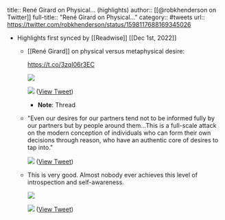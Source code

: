 title:: René Girard on Physical... (highlights)
author:: [[@robkhenderson on Twitter]]
full-title:: "René Girard on Physical..."
category:: #tweets
url:: https://twitter.com/robkhenderson/status/1598117688169345026

- Highlights first synced by [[Readwise]] [[Dec 1st, 2022]]
	- [[René Girard]] on physical versus metaphysical desire:
	  
	  https://t.co/3zqI06r3EC 
	  
	  ![](https://pbs.twimg.com/media/Fi2nfJLXgAQqtDw.jpg) 
	  
	  ![](https://pbs.twimg.com/media/Fi2nfJNWYAYLmKW.jpg) ([View Tweet](https://twitter.com/robkhenderson/status/1598117688169345026))
		- **Note**: Thread
	- "Even our desires for our partners tend not to be informed fully by our partners but by people around them...This is a full-scale attack on the modern conception of individuals who can form their own decisions through reason, who have an authentic core of desires to tap into." 
	  
	  ![](https://pbs.twimg.com/media/Fi2oV8UXwAE0EaC.jpg) ([View Tweet](https://twitter.com/robkhenderson/status/1598118631627718657))
	- This is very good. Almost nobody ever achieves this level of introspection and self-awareness. 
	  
	  ![](https://pbs.twimg.com/media/Fi2rlKzX0AEbnb0.jpg) 
	  
	  ![](https://pbs.twimg.com/media/Fi2rl_EXkAIx5oy.png) ([View Tweet](https://twitter.com/robkhenderson/status/1598122147343650816))